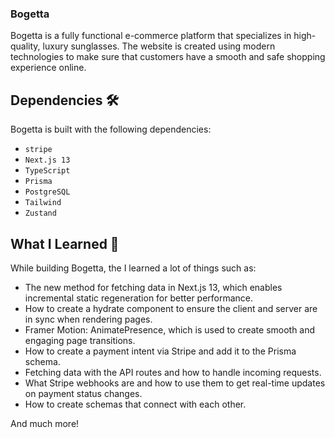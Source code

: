 ### Bogetta 

Bogetta is a fully functional e-commerce platform that specializes in high-quality, luxury sunglasses. The website is created using modern technologies to make sure that customers have a smooth and safe shopping experience online.

## Dependencies 🛠️

Bogetta is built with the following dependencies:

- `stripe`
- `Next.js 13`
- `TypeScript`
- `Prisma`
- `PostgreSQL`
- `Tailwind`
- `Zustand`

## What I Learned 🧠

While building Bogetta, the I learned a lot of things such as:

- The new method for fetching data in Next.js 13, which enables incremental static regeneration for better performance.
- How to create a hydrate component to ensure the client and server are in sync when rendering pages.
- Framer Motion: AnimatePresence, which is used to create smooth and engaging page transitions.
- How to create a payment intent via Stripe and add it to the Prisma schema.
- Fetching data with the API routes and how to handle incoming requests.
- What Stripe webhooks are and how to use them to get real-time updates on payment status changes.
- How to create schemas that connect with each other.

And much more!
